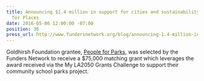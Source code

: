 ```yaml
---
title: Announcing $1.4 million in support for cities and sustainability through Partners
  for Places
date: 2016-05-06 12:00:00 -07:00
position: 36
press_url: http://www.fundersnetwork.org/blog/announcing-1.4-million-in-support-for-cities-and-sustainability-throug
---
```


Goldhirsh Foundation grantee, <a href="peopleforparks.org">People for Parks</a>, was selected by the Funders Network to receive a $75,000 matching grant which leverages the award received via the My LA2050 Grants Challenge to support their community school parks project.

